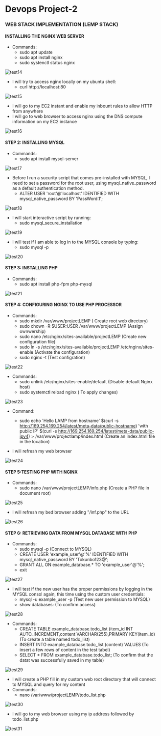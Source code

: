 
# Devops Project-2

### WEB STACK IMPLEMENTATION (LEMP STACK)
#### INSTALLING THE NGINX WEB SERVER

* Commands:
  - sudo apt update
  - sudo apt install nginx
  - sudo systenctl status nginx
 
![test14](https://user-images.githubusercontent.com/115363604/198842839-a9397542-7b36-4e37-9325-163c76aaf8b7.png)

* I will try to access nginx locally on my ubuntu shell:
  - curl http://localhost:80
    
![test15](https://user-images.githubusercontent.com/115363604/198842936-10edddeb-2fad-406c-a170-063f26504070.png)

* I will go to my EC2 instant and enable my inbount rules to allow HTTP from anywhere
* I will go to web browser to access nginx using the DNS compute information on my EC2 instance

![test16](https://user-images.githubusercontent.com/115363604/198843089-fccf1538-255f-47b1-9f51-1bcc6e5320aa.png)

#### STEP 2: INSTALLING MYSQL
* Commands: 
  - sudo apt install mysql-server

![test17](https://user-images.githubusercontent.com/115363604/198843577-d8e66b7e-55a6-4d89-9d7a-a5672f04c1cc.png)
      
* Before I run a sucurity script that comes pre-installed with MYSQL, I need to set a password for the root user, using mysql_native_password as a default authentication method.
  - ALTER USER 'root'@'localhost' IDENTIFIED WITH mysql_native_password BY 'PassWord.1';
 
![test18](https://user-images.githubusercontent.com/115363604/198843666-690bb73d-c38d-4a4c-9131-a400ede8948b.png)
 
 * I will start interactive script by running:
   - sudo mysql_secure_installation

![test19](https://user-images.githubusercontent.com/115363604/198843822-dca09fb2-3186-4884-9aba-010b472388f1.png)

* I will test if I am able to log in to the MYSQL console by typing:
  - sudo mysql -p
 
![test20](https://user-images.githubusercontent.com/115363604/198843872-53399c01-834d-4edb-b7da-952366cedcce.png)
 
 #### STEP 3: INSTALLING PHP
 * Commands:
   - sudo apt install php-fpm php-mysql
  
![test21](https://user-images.githubusercontent.com/115363604/198845143-c415f8c7-25d8-4e9a-976a-280f8f5c0f85.png)
  
  #### STEP 4: CONFIGURING NGINX TO USE PHP PROCESSOR
 * Commands:
   - sudo mkdir /var/www/projectLEMP ( Create root web directory)
   - sudo chown -R $USER:USER /var/www/projectLEMP (Assign ownwership)
   - sudo nano /etc/nginx/sites-available/projectLEMP (Create new configuration file)
   - sudo ln -s /etc/nginx/sites-available/projectLEMP /etc/nginx/sites-enable (Activate the configuration)
   - sudo nginx -t (Test configration)
 
![test22](https://user-images.githubusercontent.com/115363604/198845432-bd69827c-820d-41d0-ad7e-176775ad63f0.png)
 * Commands:
   - sudo unlink /etc/nginx/sites-enable/default (Disable default Nginx host)
   - sudo systemctl reload nginx ( To apply changes)
 
![test23](https://user-images.githubusercontent.com/115363604/198845527-854fb5dc-baf4-4109-a07c-57a596f57cc3.png)
 
 * Command:
   - sudo echo 'Hello LAMP from hostname' $(curl -s http://169.254.169.254/latest/meta-data/public-hostname) 'with public IP' $(curl -s http://169.254.169.254/latest/meta-data/public-ipv4) > /var/www/projectlamp/index.html (Create an index.html file in the location)
      
* I will refresh my web browser

![test24](https://user-images.githubusercontent.com/115363604/198845746-7a13bb1e-dd5d-463b-a297-c03c1d77a02b.png)

#### STEP 5:TESTING PHP WITH NGINX

* Commands:
  - sudo nano /var/www/projectLEMP/info.php (Create a PHP file in document root)
  
 ![test25](https://user-images.githubusercontent.com/115363604/198845951-adb363a7-4135-4468-b9bb-edbab7d8cf62.png)
  
  * I will refresh my bed browser adding "/inf.php" to the URL

 ![test26](https://user-images.githubusercontent.com/115363604/198846046-13cc5fdf-07aa-48f2-8770-c7e7057149b1.png)

#### STEP 6: RETRIEVING DATA FROM MYSQL DATABASE WITH PHP
* Commands:
  - sudo mysql -p (Connect to MYSQL)
  - CREATE USER 'example_user'@'%' IDENTIFIED WITH mysql_native_password BY 'Tokunbo123@';
  - GRANT ALL ON example_database.* TO 'example_user'@'%';
  - exit
 
![test27](https://user-images.githubusercontent.com/115363604/198859104-05a8f2e7-9e7e-4bfa-90a7-82d362aea83e.png)

* I will test if the new user has the proper permissions by logging in the MYSQL consol again, this time using the custom user credentials:
  - mysql -u example_user -p (Test new user permission to MYSQL)
  - show databases: (To confirm access)
   
 ![test28](https://user-images.githubusercontent.com/115363604/198859173-e0ab977e-e1af-4f9f-87a9-0a6cea9679ab.png)

* Commands:
  - CREATE TABLE example_database.todo_list (item_id INT AUTO_INCREMENT,content VARCHAR(255),PRIMARY KEY(item_id) (To create a table named todo_list)
  - INSERT INTO example_database.todo_list (content) VALUES (To insert a few rows of content in the test tabel)
  - SELECT * FROM example_database.todo_list; (To confirm that the datat was successfully saved in my table)

![test29](https://user-images.githubusercontent.com/115363604/198859287-93735247-c146-4034-9da4-abf03e931f81.png)

* I will create a PHP fill in my custom web root directory that will connect to MYSQL and query for my content
* Commands:
  - nano /var/www/projectLEMP/todo_list.php
    
![test30](https://user-images.githubusercontent.com/115363604/198859381-fc90d2b7-bab3-4be5-b6a4-d4cc20ec2266.png)

* I will go to my web browser using my ip address followed by todo_list.php

![test31](https://user-images.githubusercontent.com/115363604/198859427-32f5448a-c1c2-453c-929d-fa266662de7e.png)


 
      
        
  
 
